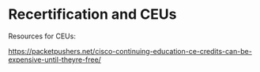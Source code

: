 # Recertification and CEUs

Resources for CEUs:

https://packetpushers.net/cisco-continuing-education-ce-credits-can-be-expensive-until-theyre-free/
